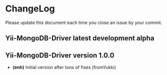 # ChangeLog
Please update this document each time you close an issue by your commit.

## Yii-MongoDB-Driver latest development alpha


## Yii-MongoDB-Driver version 1.0.0
- **(enh)** Initial version after tons of fixes (fromYukki)